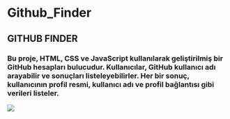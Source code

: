 # Github_Finder


<h2>GITHUB FINDER</h2>

<h3>Bu proje, HTML, CSS ve JavaScript kullanılarak geliştirilmiş bir GitHub hesapları bulucudur. Kullanıcılar, GitHub kullanıcı adı arayabilir ve sonuçları listeleyebilirler. Her bir sonuç, kullanıcının profil resmi, kullanıcı adı ve profil bağlantısı gibi verileri listeler.</h3>

![](images/github_bulucu.gif)